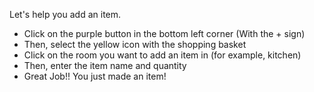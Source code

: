 Let's help you add an item.

-   Click on the purple button in the bottom left corner (With the + sign)
-   Then, select the yellow icon with the shopping basket
-   Click on the room you want to add an item in (for example, kitchen)
-   Then, enter the item name and quantity
-   Great Job!! You just made an item!
